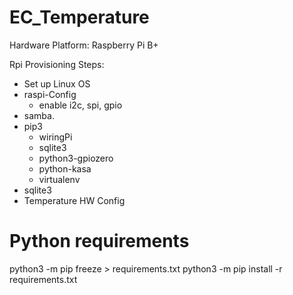 # EC_Temperature

Hardware Platform: Raspberry Pi B+

Rpi Provisioning Steps:
- Set up Linux OS
- raspi-Config
	- enable i2c, spi, gpio
- samba.
- pip3
	- wiringPi
	- sqlite3
	- python3-gpiozero
	- python-kasa
	- virtualenv
- sqlite3
- Temperature HW  Config


# Python requirements
python3 -m pip freeze > requirements.txt
python3 -m pip install -r requirements.txt